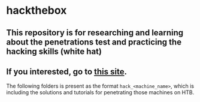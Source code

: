 # hackthebox

This repository is for researching and learning about the penetrations test and practicing the hacking skills (white hat)
---
If you interested, go to [this site](https://https://www.hackthebox.eu/).
---
The following folders is present as the format `hack_<machine_name>`, which is including the solutions and tutorials for penetrating those machines on HTB.
~~~~



